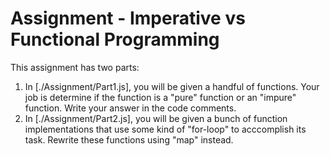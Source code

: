 # Assignment - Imperative vs Functional Programming

This assignment has two parts:

1. In [./Assignment/Part1.js], you will be given a handful of functions. Your job is determine if the function is a "pure" function or an "impure" function. Write your answer in the code comments.
2. In [./Assignment/Part2.js], you will be given a bunch of function implementations that use some kind of "for-loop" to acccomplish its task. Rewrite these functions using "map" instead.
